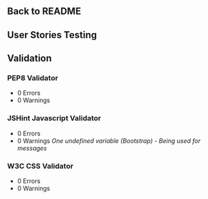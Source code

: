 Back to README
---
## User Stories Testing


## Validation

### PEP8 Validator
* 0 Errors
* 0 Warnings

### JSHint Javascript Validator
* 0 Errors
* 0 Warnings
*One undefined variable (Bootstrap) - Being used for messages*

### W3C CSS Validator
* 0 Errors
* 0 Warnings